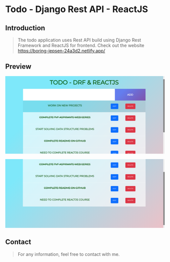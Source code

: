# Todo - Django Rest API - ReactJS

## Introduction

> The todo application uses Rest API build using Django Rest Framework and ReactJS for frontend. Check out the website https://boring-jepsen-24a3d2.netlify.app/

## Preview

![Http Only Cookie](/markdown/1.png)

![Http Only Cookie](/markdown/2.png)

## Contact

> For any information, feel free to contact with me.
